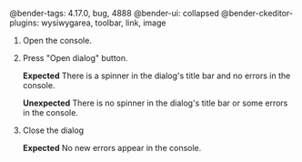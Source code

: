 @bender-tags: 4.17.0, bug, 4888
@bender-ui: collapsed
@bender-ckeditor-plugins: wysiwygarea, toolbar, link, image

1. Open the console.
2. Press "Open dialog" button.

	**Expected** There is a spinner in the dialog's title bar and no errors in the console.

	**Unexpected** There is no spinner in the dialog's title bar or some errors in the console.
3. Close the dialog

	**Expected** No new errors appear in the console.
